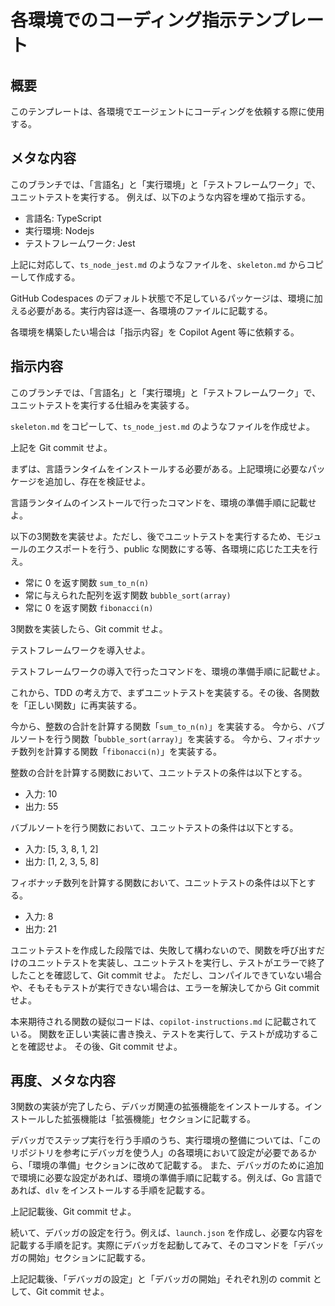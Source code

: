 # 各環境でのコーディング指示テンプレート

## 概要

このテンプレートは、各環境でエージェントにコーディングを依頼する際に使用する。

## メタな内容

このブランチでは、「言語名」と「実行環境」と「テストフレームワーク」で、ユニットテストを実行する。
例えば、以下のような内容を埋めて指示する。

- 言語名: TypeScript
- 実行環境: Nodejs
- テストフレームワーク: Jest

上記に対応して、`ts_node_jest.md` のようなファイルを、`skeleton.md` からコピーして作成する。

GitHub Codespaces のデフォルト状態で不足しているパッケージは、環境に加える必要がある。実行内容は逐一、各環境のファイルに記載する。

各環境を構築したい場合は「指示内容」を Copilot Agent 等に依頼する。

## 指示内容

このブランチでは、「言語名」と「実行環境」と「テストフレームワーク」で、ユニットテストを実行する仕組みを実装する。

`skeleton.md` をコピーして、`ts_node_jest.md` のようなファイルを作成せよ。

上記を Git commit せよ。

まずは、言語ランタイムをインストールする必要がある。上記環境に必要なパッケージを追加し、存在を検証せよ。

言語ランタイムのインストールで行ったコマンドを、環境の準備手順に記載せよ。

以下の3関数を実装せよ。ただし、後でユニットテストを実行するため、モジュールのエクスポートを行う、public な関数にする等、各環境に応じた工夫を行え。

- 常に 0 を返す関数 `sum_to_n(n)`
- 常に与えられた配列を返す関数 `bubble_sort(array)`
- 常に 0 を返す関数 `fibonacci(n)`

3関数を実装したら、Git commit せよ。

テストフレームワークを導入せよ。

テストフレームワークの導入で行ったコマンドを、環境の準備手順に記載せよ。

<!-- 以下、関数の指定はいずれかを選んで、繰り返す -->

これから、TDD の考え方で、まずユニットテストを実装する。その後、各関数を「正しい関数」に再実装する。

今から、整数の合計を計算する関数「`sum_to_n(n)`」を実装する。
今から、バブルソートを行う関数「`bubble_sort(array)`」を実装する。
今から、フィボナッチ数列を計算する関数「`fibonacci(n)`」を実装する。

整数の合計を計算する関数において、ユニットテストの条件は以下とする。

- 入力: 10
- 出力: 55

バブルソートを行う関数において、ユニットテストの条件は以下とする。

- 入力: [5, 3, 8, 1, 2]
- 出力: [1, 2, 3, 5, 8]

フィボナッチ数列を計算する関数において、ユニットテストの条件は以下とする。

- 入力: 8
- 出力: 21

ユニットテストを作成した段階では、失敗して構わないので、関数を呼び出すだけのユニットテストを実装し、ユニットテストを実行し、テストがエラーで終了したことを確認して、Git commit せよ。
ただし、コンパイルできていない場合や、そもそもテストが実行できない場合は、エラーを解決してから Git commit せよ。

本来期待される関数の疑似コードは、`copilot-instructions.md` に記載されている。
関数を正しい実装に書き換え、テストを実行して、テストが成功することを確認せよ。
その後、Git commit せよ。

## 再度、メタな内容

3関数の実装が完了したら、デバッガ関連の拡張機能をインストールする。インストールした拡張機能は「拡張機能」セクションに記載する。

デバッガでステップ実行を行う手順のうち、実行環境の整備については、「このリポジトリを参考にデバッガを使う人」の各環境において設定が必要であるから、「環境の準備」セクションに改めて記載する。
また、デバッガのために追加で環境に必要な設定があれば、環境の準備手順に記載する。例えば、Go 言語であれば、`dlv` をインストールする手順を記載する。

上記記載後、Git commit せよ。

続いて、デバッガの設定を行う。例えば、`launch.json` を作成し、必要な内容を記載する手順を記す。実際にデバッガを起動してみて、そのコマンドを「デバッガの開始」セクションに記載する。

上記記載後、「デバッガの設定」と「デバッガの開始」それぞれ別の commit として、Git commit せよ。
